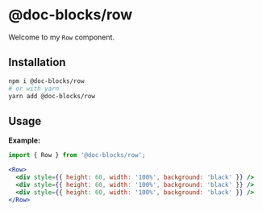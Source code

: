 # @doc-blocks/row

Welcome to my `Row` component.

## Installation

```sh
npm i @doc-blocks/row
# or with yarn
yarn add @doc-blocks/row
```

## Usage

**Example:**

```jsx
import { Row } from '@doc-blocks/row';

<Row>
  <div style={{ height: 60, width: '100%', background: 'black' }} />
  <div style={{ height: 60, width: '100%', background: 'black' }} />
  <div style={{ height: 60, width: '100%', background: 'black' }} />
</Row>
```
